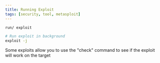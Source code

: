 ```yaml
---
title: Running Exploit
tags: [security, tool, metasploit]
---
```


````bash
run/ exploit

# Run exploit in background
exploit -j
````

Some exploits allow you to use the "check" command to see if the exploit will work on the target